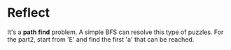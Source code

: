 # Reflect

It's a **path find** problem. A simple BFS can resolve this type of puzzles.
For the part2, start from 'E' and find the first 'a' that can be reached.

